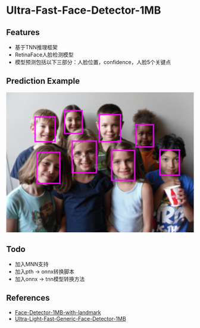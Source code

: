 # Ultra-Fast-Face-Detector-1MB

## Features
- 基于TNN推理框架
- RetinaFace人脸检测模型
- 模型预测包括以下三部分：人脸位置，confidence，人脸5个关键点

## Prediction Example
![Predictions](imgs/predictions.png)

## Todo
- 加入MNN支持
- 加入pth -> onnx转换脚本
- 加入onnx -> tnn模型转换方法

## References
- [Face-Detector-1MB-with-landmark](https://github.com/biubug6/Face-Detector-1MB-with-landmark)
- [Ultra-Light-Fast-Generic-Face-Detector-1MB](https://github.com/Linzaer/Ultra-Light-Fast-Generic-Face-Detector-1MB)